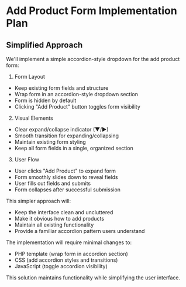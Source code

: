 # Add Product Form Implementation Plan

## Simplified Approach
We'll implement a simple accordion-style dropdown for the add product form:

1. Form Layout
- Keep existing form fields and structure
- Wrap form in an accordion-style dropdown section
- Form is hidden by default
- Clicking "Add Product" button toggles form visibility

2. Visual Elements
- Clear expand/collapse indicator (▼/▶)
- Smooth transition for expanding/collapsing
- Maintain existing form styling
- Keep all form fields in a single, organized section

3. User Flow
- User clicks "Add Product" to expand form
- Form smoothly slides down to reveal fields
- User fills out fields and submits
- Form collapses after successful submission

This simpler approach will:
- Keep the interface clean and uncluttered
- Make it obvious how to add products
- Maintain all existing functionality
- Provide a familiar accordion pattern users understand

The implementation will require minimal changes to:
- PHP template (wrap form in accordion section)
- CSS (add accordion styles and transitions)
- JavaScript (toggle accordion visibility)

This solution maintains functionality while simplifying the user interface.